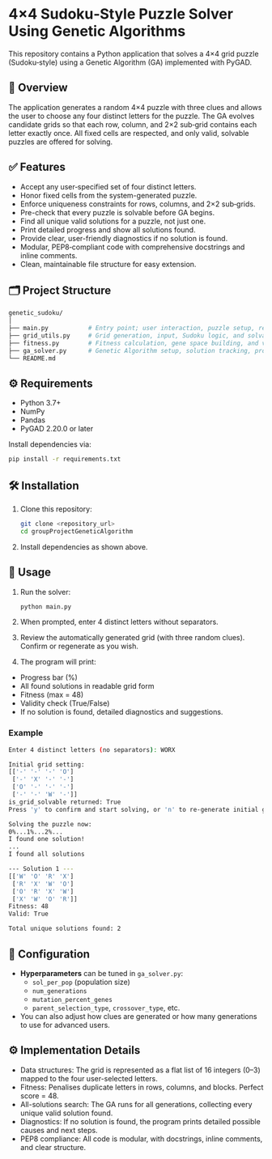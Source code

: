 # 4×4 Sudoku‑Style Puzzle Solver Using Genetic Algorithms

This repository contains a Python application that solves a 4×4 grid puzzle (Sudoku‑style) using a Genetic Algorithm (GA) implemented with PyGAD.

## 📖 Overview

The application generates a random 4×4 puzzle with three clues and allows the user to choose any four distinct letters for the puzzle. The GA evolves candidate grids so that each row, column, and 2×2 sub‑grid contains each letter exactly once. All fixed cells are respected, and only valid, solvable puzzles are offered for solving.

## ✅ Features

* Accept any user‑specified set of four distinct letters.
* Honor fixed cells from the system-generated puzzle.
* Enforce uniqueness constraints for rows, columns, and 2×2 sub‑grids.
* Pre-check that every puzzle is solvable before GA begins.
* Find all unique valid solutions for a puzzle, not just one.
* Print detailed progress and show all solutions found.
* Provide clear, user-friendly diagnostics if no solution is found.
* Modular, PEP8‑compliant code with comprehensive docstrings and inline comments.
* Clean, maintainable file structure for easy extension.

## 🗂 Project Structure

```bash
genetic_sudoku/
│
├── main.py           # Entry point; user interaction, puzzle setup, result display
├── grid_utils.py     # Grid generation, input, Sudoku logic, and solvability check
├── fitness.py        # Fitness calculation, gene space building, and validation
├── ga_solver.py      # Genetic Algorithm setup, solution tracking, progress
└── README.md
```

## ⚙️ Requirements

* Python 3.7+
* NumPy
* Pandas
* PyGAD 2.20.0 or later

Install dependencies via:

```bash
pip install -r requirements.txt
```

## 🛠 Installation

1. Clone this repository:

   ```bash
   git clone <repository_url>
   cd groupProjectGeneticAlgorithm
   ```
2. Install dependencies as shown above.

## 🚀 Usage

1. Run the solver:

   ```bash
   python main.py
   ```
2. When prompted, enter 4 distinct letters without separators.
3. Review the automatically generated grid (with three random clues). Confirm or regenerate as you wish.
4. The program will print:
* Progress bar (%)
* All found solutions in readable grid form
* Fitness (max = 48)
* Validity check (True/False)
* If no solution is found, detailed diagnostics and suggestions.

### Example

```bash
Enter 4 distinct letters (no separators): WORX

Initial grid setting:
[['-' '-' '-' 'O']
 ['-' 'X' '-' '-']
 ['O' '-' '-' '-']
 ['-' '-' 'W' '-']]
is_grid_solvable returned: True
Press 'y' to confirm and start solving, or 'n' to re-generate initial grid: y

Solving the puzzle now:
0%...1%...2%...
I found one solution!
...
I found all solutions

--- Solution 1 ---
[['W' 'O' 'R' 'X']
 ['R' 'X' 'W' 'O']
 ['O' 'R' 'X' 'W']
 ['X' 'W' 'O' 'R']]
Fitness: 48
Valid: True

Total unique solutions found: 2
```

## 🔧 Configuration

* **Hyperparameters** can be tuned in `ga_solver.py`:
  * `sol_per_pop` (population size)
  * `num_generations`
  * `mutation_percent_genes`
  * `parent_selection_type`, `crossover_type`, etc.
* You can also adjust how clues are generated or how many generations to use for advanced users.

## ⚙️ Implementation Details

* Data structures: The grid is represented as a flat list of 16 integers (0–3) mapped to the four user-selected letters.
* Fitness: Penalises duplicate letters in rows, columns, and blocks. Perfect score = 48.
* All-solutions search: The GA runs for all generations, collecting every unique valid solution found.
* Diagnostics: If no solution is found, the program prints detailed possible causes and next steps.
* PEP8 compliance: All code is modular, with docstrings, inline comments, and clear structure.
